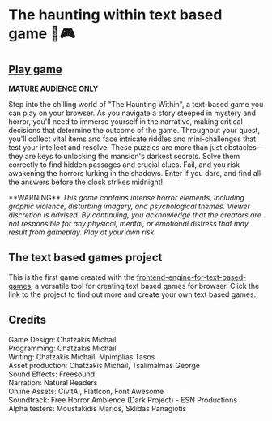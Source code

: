 # The haunting within text based game 👻🎮
## [Play game](https://chatzakis.github.io/the-haunting-within-game/index.html)
**MATURE AUDIENCE ONLY**
<p>Step into the chilling world of "The Haunting Within", a text-based game you can play on your browser. 
As you navigate a story steeped in mystery and horror, you'll need to immerse yourself in the narrative, making critical decisions that determine the outcome of the game.
Throughout your quest, you'll collect vital items and face intricate riddles and mini-challenges that test your intellect and resolve. 
These puzzles are more than just obstacles—they are keys to unlocking the mansion's darkest secrets. 
Solve them correctly to find hidden passages and crucial clues. Fail, and you risk awakening the horrors lurking in the shadows.
Enter if you dare, and find all the answers before the clock strikes midnight!</p>
<p>**WARNING** <em>This game contains intense horror elements, including graphic violence, disturbing imagery, and psychological themes. Viewer
            discretion is advised. By continuing, you acknowledge that the creators are not responsible for any
            physical, mental, or emotional distress that may result from gameplay. Play at your own risk.</em></p>

## The text based games project
This is the first game created with the [frontend-engine-for-text-based-games](https://github.com/chatzakis/frondend-engine-for-text-based-games), a versatile tool for creating text based games for browser. 
Click the link to the project to find out more and create your own text based games.

## Credits
Game Design: Chatzakis Michail <br>
Programming: Chatzakis Michail<br>
Writing: Chatzakis Michail, Mpimplias Tasos<br>
Asset production: Chatzakis Michail, Tsalimalmas George<br>
Sound Effects: Freesound<br>
Narration: Natural Readers<br>
Online Assets: CivitAi, FlatIcon, Font Awesome<br>
Soundtrack: Free Horror Ambience (Dark Project) - ESN Productions<br>
Alpha testers: Moustakidis Marios, Sklidas Panagiotis<br>

